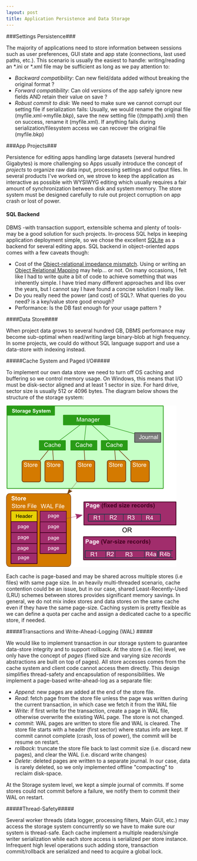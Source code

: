 ```yaml
---
layout: post
title: Application Persistence and Data Storage
--- 
```


###Settings Persistence###
 
The majority of applications need to store information between sessions such as user preferences, GUI state and app state (connections, last used paths, etc.). This scenario is usually the easiest to handle: writing/reading an *.ini or *.xml file may be sufficient as long as we pay attention to: 

 - *Backward compatibility*: Can new field/data added without breaking the original format ?
 - *Forward compatibility*: Can old versions of the app safely ignore new fields AND retain their value on save ?
 - *Robust commit to disk*: We need to make sure we cannot corrupt our setting file if serialization fails: Usually, we would rename the original file (myfile.xml->myfile.bkp), save the new setting file ({tmppath}.xml) then on success, rename it (myfile.xml). If anything fails during serialization/filesystem access we can recover the original file (myfile.bkp) 

###App Projects###

Persistence for editing apps handling large datasets (several hundred Gigabytes) is more challenging so Apps usually introduce the concept of *projects* to organize raw data input, processing settings and output files. In several products I've worked on, we strove  to keep the application as interactive as possible with WYSIWYG editing which usually requires a fair amount of synchronization between disk and system memory. The store system must be designed carefully to rule out project corruption on app crash or lost of power. 

#### SQL Backend ####
DBMS -with transaction support, extensible schema and plenty of tools- may be a good solution for such projects. 
In-process SQL helps in keeping application deployment simple, so we chose the excellent [SQLite](http://www.sqlite.org/) as a backend for several editing apps. SQL backend in object-oriented apps comes with a few caveats though:

- Cost of the [Object-relational impedance mismatch](http://en.wikipedia.org/wiki/Object-relational_impedance_mismatch). Using or writing an [Object Relational Mapping](http://en.wikipedia.org/wiki/Object-relational_mapping) may help... or not. On many occasions, I felt like I had to write quite a bit of code to achieve something that was inherently simple. I have tried many different approaches and libs over the years, but I cannot say I have found a concise solution I really like.     
- Do you really need the power (and cost) of SQL?. What queries do you need? is a key/value store good enough?
- Performance: Is the DB fast enough for your usage pattern ?

####Data Store####

When project data grows to several hundred GB, DBMS performance may become sub-optimal when read/writing large binary-blob at high frequency. In some projects, we could do without SQL language support and use a data-store with indexing instead. 

#####Cache System and Paged I/O#####

To implement our own data store we need to turn off OS caching and buffering so we control memory usage. On Windows, this means that I/O must be disk-sector aligned and at least 1 sector in size. For hard drive, sector size is usually 512 or 4096 bytes. 
The diagram below shows the structure of the storage system: 

![storage engine](/assets/images/storage-engine.png)

Each cache is page-based and may be shared across multiple stores (i.e files) with same page size. In an heavily multi-threaded scenario, cache contention could be an issue, but in our case, shared Least-Recently-Used (LRU) schemes between stores provides significant memory savings. In general, we do not mix index stores and data stores on the same cache even if they have the same page-size. Caching system is pretty flexible as we can define a quota per cache and assign a dedicated cache to a specific store, if needed.

#####Transactions and Write-Ahead-Logging (WAL) #####

We would like to implement transaction in our storage system to guarantee data-store integrity and to support rollback. 
At the store (i.e. file) level, we only have the concept of *pages* (fixed size and varying size *records* abstractions are built on top of pages). All store accesses  comes from the cache system and client code cannot access them directly. This design simplifies thread-safety and encapsulation of responsibilities. We implement a page-based write-ahead-log as a separate file: 

 - *Append*: new pages are added at the end of the store file.
 - *Read*: fetch page from the store file unless the page was written during the current transaction, in which case we fetch it from the WAL file 
 - *Write*: if first write for the transaction, create a page in WAL file, otherwise overwrite the existing WAL page. The store is not changed.
 - *commit*: WAL pages are written to store file and WAL is cleared. The store file starts with a header (first sector) where status info are kept. If commit cannot complete (crash, loss of power), the commit will be resume on restart. 
 - *rollback*: truncate the store file back to last commit size (i.e. discard new pages), and clear the WAL (i.e. discard write changes)
 - *Delete*: deleted pages are written to a separate journal. In our case, data is rarely deleted, so we only implemented offline "compacting" to reclaim disk-space. 

At the Storage system level, we kept a simple journal of commits. If some stores could not commit before a failure, we notify them to commit their WAL on restart.

#####Thread-Safety#####

Several worker threads (data logger, processing filters, Main GUI, etc.) may access the storage system concurrently so we have to make sure our system is thread-safe. Each cache implement a multiple readers/single writer serialization while each store access is serialized per store instance. Infrequent high level operations such adding store, transaction commit/rollback are serialized and need to acquire a global lock.
